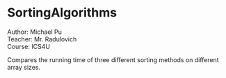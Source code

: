 # SortingAlgorithms
Author: Michael Pu \
Teacher: Mr. Radulovich \
Course: ICS4U

Compares the running time of three different sorting methods on different array sizes.
